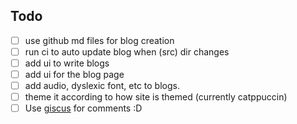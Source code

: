 ## Todo

- [ ] use github md files for blog creation
- [ ] run ci to auto update blog when (src) dir changes
- [ ] add ui to write blogs
- [ ] add ui for the blog page
- [ ] add audio, dyslexic font, etc to blogs.
- [ ] theme it according to how site is themed (currently catppuccin)
- [ ] Use [giscus](https://giscus.app/) for comments :D
